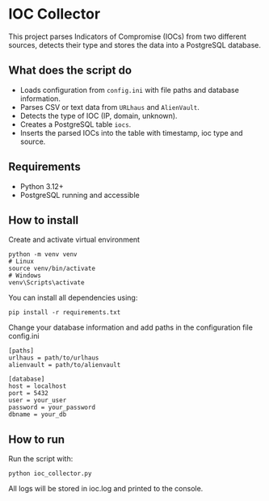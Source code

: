 # IOC Collector

This project parses Indicators of Compromise (IOCs) from two different sources, detects their type and stores the data into a PostgreSQL database.

## What does the script do

- Loads configuration from `config.ini` with file paths and database information.
- Parses CSV or text data from `URLhaus` and `AlienVault`.
- Detects the type of IOC (IP, domain, unknown).
- Creates a PostgreSQL table `iocs`.
- Inserts the parsed IOCs into the table with timestamp, ioc type and source.

##  Requirements
- Python 3.12+
- PostgreSQL running and accessible

## How to install
Create and activate virtual environment
```
python -m venv venv
# Linux
source venv/bin/activate
# Windows
venv\Scripts\activate
```
You can install all dependencies using:
```
pip install -r requirements.txt
```
Change your database information and add paths in the configuration file config.ini
```
[paths]
urlhaus = path/to/urlhaus
alienvault = path/to/alienvault

[database]
host = localhost
port = 5432
user = your_user
password = your_password
dbname = your_db

```
## How to run
Run the script with:
```
python ioc_collector.py
```
All logs will be stored in ioc.log and printed to the console.
